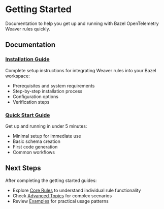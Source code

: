 # Getting Started

Documentation to help you get up and running with Bazel OpenTelemetry Weaver rules quickly.

## Documentation

### [Installation Guide](installation.md)
Complete setup instructions for integrating Weaver rules into your Bazel workspace:
- Prerequisites and system requirements
- Step-by-step installation process
- Configuration options
- Verification steps

### [Quick Start Guide](quick_start.md)
Get up and running in under 5 minutes:
- Minimal setup for immediate use
- Basic schema creation
- First code generation
- Common workflows

## Next Steps

After completing the getting started guides:
- Explore [Core Rules](../core-rules/) to understand individual rule functionality
- Check [Advanced Topics](../advanced-topics/) for complex scenarios
- Review [Examples](../examples/) for practical usage patterns 